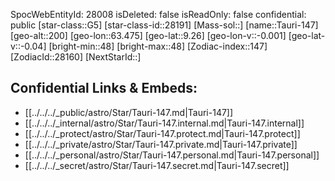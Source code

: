 ﻿---
location: [9.26,63.475,200]
type: Station
tags:
- astro/Star

---
SpocWebEntityId: 28008
isDeleted: false
isReadOnly: false
confidential: public
[star-class::G5]
[star-class-id::28191]
[Mass-sol::]
[name::Tauri-147]
[geo-alt::200]
[geo-lon::63.475]
[geo-lat::9.26]
[geo-lon-v::-0.001]
[geo-lat-v::-0.04]
[bright-min::48]
[bright-max::48]
[Zodiac-index::147]
[ZodiacId::28160]
[NextStarId::]



## Confidential Links & Embeds: 
- [[../../../_public/astro/Star/Tauri-147.md|Tauri-147]] 
- [[../../../_internal/astro/Star/Tauri-147.internal.md|Tauri-147.internal]] 
- [[../../../_protect/astro/Star/Tauri-147.protect.md|Tauri-147.protect]] 
- [[../../../_private/astro/Star/Tauri-147.private.md|Tauri-147.private]] 
- [[../../../_personal/astro/Star/Tauri-147.personal.md|Tauri-147.personal]] 
- [[../../../_secret/astro/Star/Tauri-147.secret.md|Tauri-147.secret]] 
